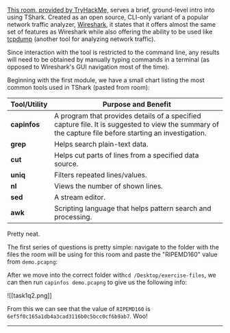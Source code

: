 [This room, provided by TryHackMe,](https://tryhackme.com/room/tsharkthebasics) serves a brief, ground-level intro into using TShark. Created as an open source, CLI-only variant of a popular network traffic analyzer, [Wireshark](https://en.wikipedia.org/wiki/Wireshark), it states that it offers almost the same set of features as Wireshark while also offering the ability to be used like [tcpdump](https://en.wikipedia.org/wiki/Tcpdump) (another tool for analyzing network traffic).

Since interaction with the tool is restricted to the command line, any results will need to be obtained by manually typing commands in a terminal (as opposed to Wireshark's GUI navigation most of the time).

Beginning with the first module, we have a small chart listing the most common tools used in TShark (pasted from room):

| **Tool/Utility** | **Purpose and Benefit**                                                                                                                                |
| ---------------- | ------------------------------------------------------------------------------------------------------------------------------------------------------ |
| **capinfos**     | A program that provides details of a specified capture file. It is suggested to view the summary of the capture file before starting an investigation. |
| **grep**         | Helps search plain-text data.                                                                                                                          |
| **cut**          | Helps cut parts of lines from a specified data source.                                                                                                 |
| **uniq**         | Filters repeated lines/values.                                                                                                                         |
| **nl**           | Views the number of shown lines.                                                                                                                       |
| **sed**          | A stream editor.                                                                                                                                       |
| **awk**          | Scripting language that helps pattern search and processing.                                                                                           |
Pretty neat.

The first series of questions is pretty simple: navigate to the folder with the files the room will be using for this room and paste the "RIPEMD160" value from `demo.pcapng`:

After we move into the correct folder with`cd /Desktop/exercise-files`, we can then run `capinfos demo.pcapng` to give us the following info:

![[task1q2.png]]

From this we can see that the value of `RIPEMD160` is `6ef5f0c165a1db4a3cad3116b0c5bcc0cf6b9ab7`. Woo!

---

